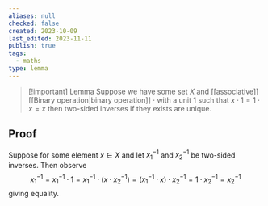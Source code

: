 ```yaml
---
aliases: null
checked: false
created: 2023-10-09
last_edited: 2023-11-11
publish: true
tags:
  - maths
type: lemma
---
```

>[!important] Lemma
>Suppose we have some set $X$ and [[associative]] [[Binary operation|binary operation]] $\cdot$  with a unit $1$ such that $x \cdot 1 = 1 \cdot x = x$ then two-sided inverses if they exists are unique.

## Proof

Suppose for some element $x \in X$ and let $x_1^{-1}$ and $x_2^{-1}$ be two-sided inverses. Then observe
$$
x_1^{-1} = x_1^{-1} \cdot 1 = x_1^{-1} \cdot ( x \cdot x_2^{-1}) = (x_1^{-1} \cdot x) \cdot x_2^{-1} = 1 \cdot x_2^{-1} = x_2^{-1}
$$
giving equality.
